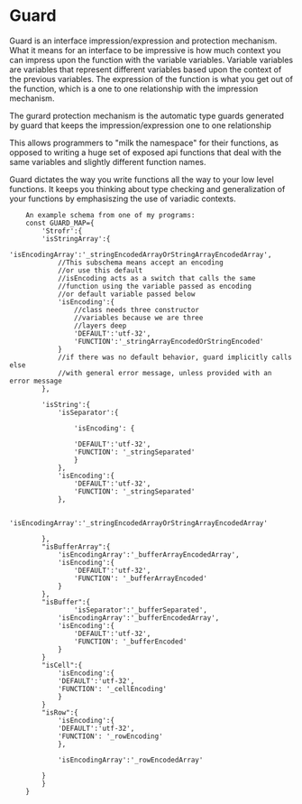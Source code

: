 # Guard
Guard is an interface impression/expression and protection mechanism. What it means for an interface to be impressive is how much context you can impress upon the function with the variable variables. Variable variables are variables that represent different variables based upon the context of the previous variables. The expression of the function is what you get out of the function, which is a one to one relationship with the impression mechanism.

The gurard protection mechanism is the automatic type guards generated by guard that keeps the impression/expression one to one relationship

This allows programmers to "milk the namespace" for their functions, as opposed to writing a huge set of exposed api functions that deal with the same variables and slightly different function names.

Guard dictates the way you write functions all the way to your low level functions. It keeps you thinking about type checking and generalization of your functions by emphasiszing the use of variadic contexts.

		An example schema from one of my programs:
		const GUARD_MAP={
		    'Strofr':{
			'isStringArray':{
				'isEncodingArray':'_stringEncodedArrayOrStringArrayEncodedArray',
				//This subschema means accept an encoding
				//or use this default
				//isEncoding acts as a switch that calls the same
				//function using the variable passed as encoding
				//or default variable passed below
				'isEncoding':{
				    //class needs three constructor
				    //variables because we are three
				    //layers deep
				    'DEFAULT':'utf-32',
				    'FUNCTION':'_stringArrayEncodedOrStringEncoded'
				}
				//if there was no default behavior, guard implicitly calls else
				//with general error message, unless provided with an error message
			}, 

			'isString':{
				'isSeparator':{

				    'isEncoding': {

					'DEFAULT':'utf-32',
					'FUNCTION': '_stringSeparated'
				    }                    
				}, 
				'isEncoding':{
				    'DEFAULT':'utf-32',
				    'FUNCTION': '_stringSeparated'
				},

				'isEncodingArray':'_stringEncodedArrayOrStringArrayEncodedArray'

			}, 
			"isBufferArray":{
				'isEncodingArray':'_bufferArrayEncodedArray', 
				'isEncoding':{
				    'DEFAULT':'utf-32',
				    'FUNCTION': '_bufferArrayEncoded'
				}
			},
			"isBuffer":{
					'isSeparator':'_bufferSeparated', 
				'isEncodingArray':'_bufferEncodedArray', 
				'isEncoding':{
				    'DEFAULT':'utf-32',
				    'FUNCTION': '_bufferEncoded'
				}
			}
			"isCell":{
			    'isEncoding':{
				'DEFAULT':'utf-32',
				'FUNCTION': '_cellEncoding'
			    }
			}
			"isRow":{
			    'isEncoding':{
				'DEFAULT':'utf-32',
				'FUNCTION': '_rowEncoding'
			    },

			    'isEncodingArray':'_rowEncodedArray'

			}
		    }
		}
